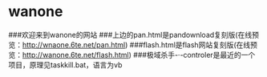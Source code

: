 # wanone
###欢迎来到wanone的网站
###上边的pan.html是pandownload复刻版(在线预览：http://wnaone.6te.net/pan.html)
###flash.html是flash网站复刻版(在线预览：http://wanone.6te.net/flash.html)
###极域杀手-·-controler是最近的一个项目，原理见taskkill.bat，语言为vb
